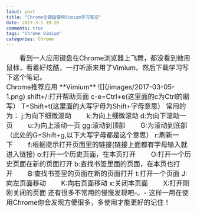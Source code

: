 ```yaml
---
laout: post
title: "Chrome全键盘使用Vimium学习笔记"
date: 2017-3-5 19:20
comments: true
tags: "Chrome Vimium"
categories: Chrome
---
```

<font size="4">
&emsp;&emsp;看到一人应用键盘在Chrome浏览器上飞舞，都没看到他用鼠标，看着好炫酷，一打听原来用了Vimium。然后下载学习写下这个笔记。<br>  
Chrome推荐应用 **Vimium**  
![](/images/2017-03-05-1.png)   
shift+/:打开帮助页面 
c-e=Ctrl+e(这里面的c为Ctrl的缩写）  
T=Shift+t(这里面的大写字母为Shift+字母意思）  
常用的为：  
j:为向下细微滚动&emsp;&emsp; k:为向上细微滚动  
d:为向下滚动一页&emsp;&emsp;       u:为向上滚动一页    
gg:滚动到顶部&emsp;      &emsp;G:为滚动到底部（此处的G=Shift+g,以下大写字母都是这个意思）    
r:刷新一下&emsp;      &emsp;f:根据提示打开页面里的链接(链接上面都有字母输入就进入链接)    
o:打开一个历史页面，在本页打开&emsp;&emsp; O:打开一个历史页面在新的页面打开  
b:查找书签里面的页面，在本页也打开&emsp;&emsp; B:查找书签里的页面在新的页面打开   
t:打开一个页面  
J:向左页面移动&emsp;&emsp; K:向右页面移动  
x:关闭本页面&emsp;&emsp; X:打开刚刚关闭的页面  
还有很多不常用的慢慢发现吧-。-   
这样一用在使用Chrome你会发现方便很多，多使用才能更好的记住！  
</font>

